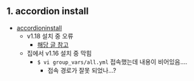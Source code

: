 ## 1. accordion install
- [accordioninstall](https://github.com/EunJaePark/mantech/blob/main/%EA%B5%90%EC%9C%A1/210308(%E1%84%8B%E1%85%A1%E1%84%8F%E1%85%A9%E1%84%83%E1%85%B5%E1%84%8B%E1%85%A5%E1%86%AB%E1%84%89%E1%85%A5%E1%86%AF%E1%84%8E%E1%85%B5%2Brs%2Cpod%2Cdeployment%E1%84%8E%E1%85%A1%E1%84%8B%E1%85%B5).md)
  - v1.18 설치 중 오류
    - [해당 글 참고](https://www.kangtaeho.com/118)      
  - 집에서 v1.16 설치 중 막힘
    - `$ vi group_vars/all.yml` 접속했는데 내용이 비어있음....
      - 접속 경로가 잘못 되었나...? 
